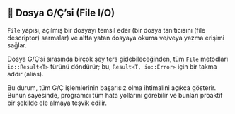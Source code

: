 ## 📑 Dosya G/Ç’si (File I/O)

`File` yapısı, açılmış bir dosyayı temsil eder (bir dosya tanıtıcısını (file descriptor) sarmalar) ve altta yatan dosyaya okuma ve/veya yazma erişimi sağlar.

Dosya G/Ç’si sırasında birçok şey ters gidebileceğinden, tüm `File` metodları `io::Result<T>` türünü döndürür; bu, `Result<T, io::Error>` için bir takma addır (alias).

Bu durum, tüm G/Ç işlemlerinin başarısız olma ihtimalini açıkça gösterir. Bunun sayesinde, programcı tüm hata yollarını görebilir ve bunları proaktif bir şekilde ele almaya teşvik edilir.
